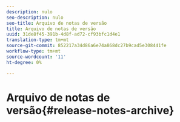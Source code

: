 ```yaml
---
description: nulo
seo-description: nulo
seo-title: Arquivo de notas de versão
title: Arquivo de notas de versão
uuid: 31de8f45-391b-4d8f-ad72-cf93bfc1d4e1
translation-type: tm+mt
source-git-commit: 852217a34d86a6e74a868dc27b9cad5e308441fe
workflow-type: tm+mt
source-wordcount: '11'
ht-degree: 0%

---
```



# Arquivo de notas de versão{#release-notes-archive}

